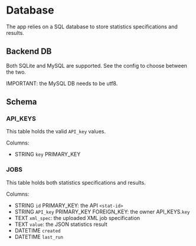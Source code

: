
# Database

The app relies on a SQL database to store statistics specifications and results.

## Backend DB

Both SQLite and MySQL are supported. See the config to choose between the two.

IMPORTANT: the MySQL DB needs to be utf8.

## Schema

### API_KEYS

This table holds the valid `API_key` values.

Columns:

* STRING `key` PRIMARY_KEY

### JOBS

This table holds both statistics specifications and results.

Columns:

* STRING `id` PRIMARY_KEY: the API `<stat-id>`
* STRING `API_key` PRIMARY_KEY FOREIGN_KEY: the owner API_KEYS.`key`
* TEXT `xml_spec`: the uploaded XML job specification
* TEXT `value`: the JSON statistics result
* DATETIME `created`
* DATETIME `last_run`
